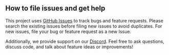 ## How to file issues and get help

This project uses [GitHub Issues](https://github.com/chain-ml/alphaswarm/issues)
to track bugs and feature requests. Please search the existing
issues before filing new issues to avoid duplicates. For new issues, file your bug or
feature request as a new Issue.

Additionally, we provide support on our [Discord](https://discord.gg/theoriq-dev). Feel free to ask questions, discuss code, and talk about feature ideas or improvements!
